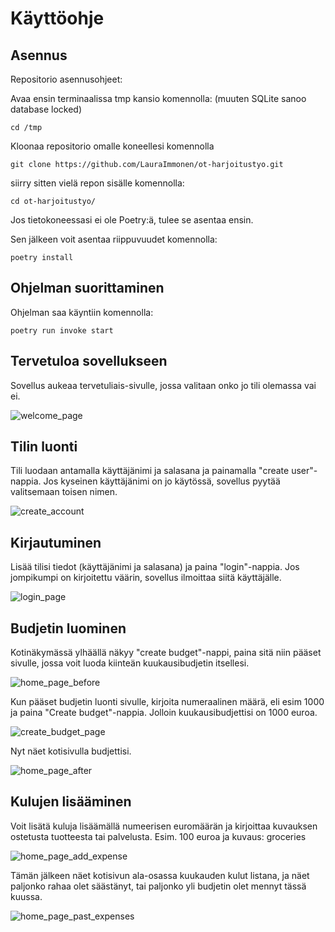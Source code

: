 # Käyttöohje

## **Asennus**

Repositorio asennusohjeet:

Avaa ensin terminaalissa tmp kansio komennolla: (muuten SQLite sanoo database locked)

```
cd /tmp
```

Kloonaa repositorio omalle koneellesi komennolla

```
git clone https://github.com/LauraImmonen/ot-harjoitustyo.git
```

siirry sitten vielä repon sisälle komennolla:

```
cd ot-harjoitustyo/
```

Jos tietokoneessasi ei ole Poetry:ä, tulee se asentaa ensin.

Sen jälkeen voit asentaa riippuvuudet komennolla:

```
poetry install
```

## **Ohjelman suorittaminen**

Ohjelman saa käyntiin komennolla:

```
poetry run invoke start
```

## **Tervetuloa sovellukseen**

Sovellus aukeaa tervetuliais-sivulle, jossa valitaan onko jo tili olemassa vai ei.

![welcome_page](https://github.com/user-attachments/assets/b4358fdb-0e35-42ed-af26-c649995339ab)


## **Tilin luonti**

Tili luodaan antamalla käyttäjänimi ja salasana ja painamalla "create user"-nappia. Jos kyseinen käyttäjänimi on jo käytössä, sovellus pyytää valitsemaan toisen nimen.

![create_account](https://github.com/user-attachments/assets/6ab38138-1403-4ac5-b636-21a60b26207c)


## **Kirjautuminen**

Lisää tilisi tiedot (käyttäjänimi ja salasana) ja paina "login"-nappia. Jos jompikumpi on kirjoitettu väärin, sovellus ilmoittaa siitä käyttäjälle.

![login_page](https://github.com/user-attachments/assets/d1b4a4fd-5396-49cc-bfa3-a08017ca4266)


## **Budjetin luominen**

Kotinäkymässä ylhäällä näkyy "create budget"-nappi, paina sitä niin pääset sivulle, jossa voit luoda kiinteän kuukausibudjetin itsellesi.

![home_page_before](https://github.com/user-attachments/assets/5d3ef69a-4f82-4f2d-96cf-99fbeb025b99)


Kun pääset budjetin luonti sivulle, kirjoita numeraalinen määrä, eli esim 1000 ja paina "Create budget"-nappia. Jolloin kuukausibudjettisi on 1000 euroa.

![create_budget_page](https://github.com/user-attachments/assets/866c9889-4aaf-44ba-9fc6-ce5207274995)


Nyt näet kotisivulla budjettisi.

![home_page_after](https://github.com/user-attachments/assets/8d908292-4e20-46f1-81a7-2f4b81001939)


## **Kulujen lisääminen**

Voit lisätä kuluja lisäämällä numeerisen euromäärän ja kirjoittaa kuvauksen ostetusta tuotteesta tai palvelusta. Esim. 100 euroa ja kuvaus: groceries

![home_page_add_expense](https://github.com/user-attachments/assets/dd1828a1-710a-4036-8045-b0a9bd2d8eb7)


Tämän jälkeen näet kotisivun ala-osassa kuukauden kulut listana, ja näet paljonko rahaa olet säästänyt, tai paljonko yli budjetin olet mennyt tässä kuussa.

![home_page_past_expenses](https://github.com/user-attachments/assets/e51e269d-bb95-425a-a4ad-62a03b268ce0)
